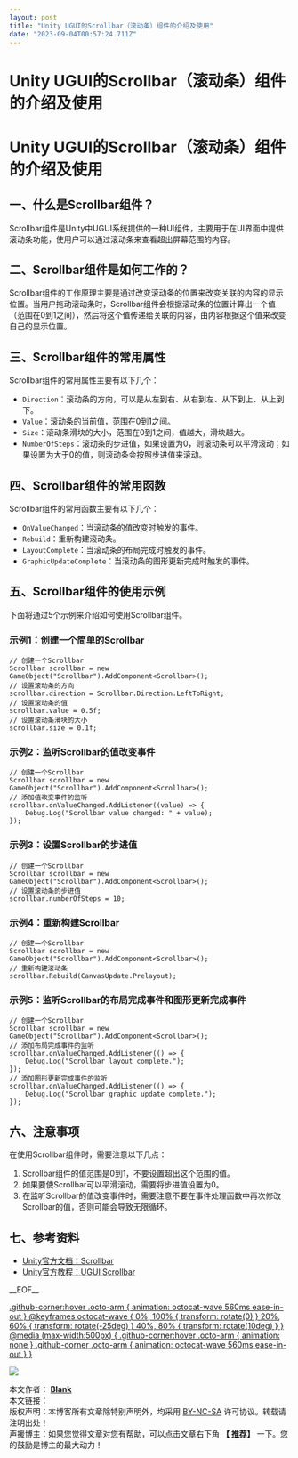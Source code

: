 ```yaml
---
layout: post
title: "Unity UGUI的Scrollbar（滚动条）组件的介绍及使用"
date: "2023-09-04T00:57:24.711Z"
---
```

Unity UGUI的Scrollbar（滚动条）组件的介绍及使用
=================================

Unity UGUI的Scrollbar（滚动条）组件的介绍及使用
=================================

一、什么是Scrollbar组件？
-----------------

Scrollbar组件是Unity中UGUI系统提供的一种UI组件，主要用于在UI界面中提供滚动条功能，使用户可以通过滚动条来查看超出屏幕范围的内容。

二、Scrollbar组件是如何工作的？
--------------------

Scrollbar组件的工作原理主要是通过改变滚动条的位置来改变关联的内容的显示位置。当用户拖动滚动条时，Scrollbar组件会根据滚动条的位置计算出一个值（范围在0到1之间），然后将这个值传递给关联的内容，由内容根据这个值来改变自己的显示位置。

三、Scrollbar组件的常用属性
------------------

Scrollbar组件的常用属性主要有以下几个：

*   `Direction`：滚动条的方向，可以是从左到右、从右到左、从下到上、从上到下。
*   `Value`：滚动条的当前值，范围在0到1之间。
*   `Size`：滚动条滑块的大小，范围在0到1之间，值越大，滑块越大。
*   `NumberOfSteps`：滚动条的步进值，如果设置为0，则滚动条可以平滑滚动；如果设置为大于0的值，则滚动条会按照步进值来滚动。

四、Scrollbar组件的常用函数
------------------

Scrollbar组件的常用函数主要有以下几个：

*   `OnValueChanged`：当滚动条的值改变时触发的事件。
*   `Rebuild`：重新构建滚动条。
*   `LayoutComplete`：当滚动条的布局完成时触发的事件。
*   `GraphicUpdateComplete`：当滚动条的图形更新完成时触发的事件。

五、Scrollbar组件的使用示例
------------------

下面将通过5个示例来介绍如何使用Scrollbar组件。

### 示例1：创建一个简单的Scrollbar

    // 创建一个Scrollbar
    Scrollbar scrollbar = new GameObject("Scrollbar").AddComponent<Scrollbar>();
    // 设置滚动条的方向
    scrollbar.direction = Scrollbar.Direction.LeftToRight;
    // 设置滚动条的值
    scrollbar.value = 0.5f;
    // 设置滚动条滑块的大小
    scrollbar.size = 0.1f;
    

### 示例2：监听Scrollbar的值改变事件

    // 创建一个Scrollbar
    Scrollbar scrollbar = new GameObject("Scrollbar").AddComponent<Scrollbar>();
    // 添加值改变事件的监听
    scrollbar.onValueChanged.AddListener((value) => {
        Debug.Log("Scrollbar value changed: " + value);
    });
    

### 示例3：设置Scrollbar的步进值

    // 创建一个Scrollbar
    Scrollbar scrollbar = new GameObject("Scrollbar").AddComponent<Scrollbar>();
    // 设置滚动条的步进值
    scrollbar.numberOfSteps = 10;
    

### 示例4：重新构建Scrollbar

    // 创建一个Scrollbar
    Scrollbar scrollbar = new GameObject("Scrollbar").AddComponent<Scrollbar>();
    // 重新构建滚动条
    scrollbar.Rebuild(CanvasUpdate.Prelayout);
    

### 示例5：监听Scrollbar的布局完成事件和图形更新完成事件

    // 创建一个Scrollbar
    Scrollbar scrollbar = new GameObject("Scrollbar").AddComponent<Scrollbar>();
    // 添加布局完成事件的监听
    scrollbar.onValueChanged.AddListener(() => {
        Debug.Log("Scrollbar layout complete.");
    });
    // 添加图形更新完成事件的监听
    scrollbar.onValueChanged.AddListener(() => {
        Debug.Log("Scrollbar graphic update complete.");
    });
    

六、注意事项
------

在使用Scrollbar组件时，需要注意以下几点：

1.  Scrollbar组件的值范围是0到1，不要设置超出这个范围的值。
2.  如果要使Scrollbar可以平滑滚动，需要将步进值设置为0。
3.  在监听Scrollbar的值改变事件时，需要注意不要在事件处理函数中再次修改Scrollbar的值，否则可能会导致无限循环。

七、参考资料
------

*   [Unity官方文档：Scrollbar](https://docs.unity3d.com/Manual/script-Scrollbar.html)
*   [Unity官方教程：UGUI Scrollbar](https://unity3d.com/learn/tutorials/topics/user-interface-ui/scrollbar)

\_\_EOF\_\_

[.github-corner:hover .octo-arm { animation: octocat-wave 560ms ease-in-out } @keyframes octocat-wave { 0%, 100% { transform: rotate(0) } 20%, 60% { transform: rotate(-25deg) } 40%, 80% { transform: rotate(10deg) } } @media (max-width:500px) { .github-corner:hover .octo-arm { animation: none } .github-corner .octo-arm { animation: octocat-wave 560ms ease-in-out } }](https://github.com/alianblank/)

![](https://pic.cnblogs.com/avatar/406187/20200828011120.png)

本文作者： **[Blank](#)**  
本文链接：[](#)  
版权声明：本博客所有文章除特别声明外，均采用 [BY-NC-SA](https://creativecommons.org/licenses/by-nc-nd/4.0/ "BY-NC-SA") 许可协议。转载请注明出处！  
声援博主：如果您觉得文章对您有帮助，可以点击文章右下角 **【 [推荐](javascript:void(0);)】** 一下。您的鼓励是博主的最大动力！
